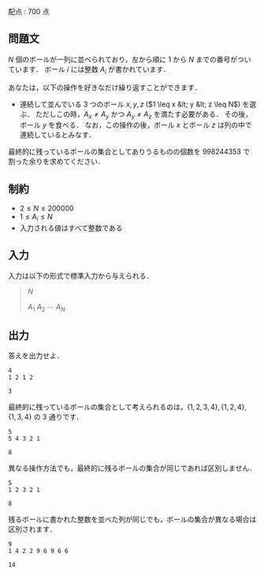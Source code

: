 配点 : $700$ 点

## 問題文

$N$ 個のボールが一列に並べられており，左から順に $1$ から $N$ までの番号がついています．
ボール $i$ には整数 $A_i$ が書かれています．

あなたは，以下の操作を好きなだけ繰り返すことができます．

- 連続して並んでいる $3$ つのボール $x,y,z$ ($1 \leq x &lt; y &lt; z \leq N$) を選ぶ．
ただしこの時，$A_x \neq A_y$ かつ $A_y \neq A_z$ を満たす必要がある．
その後，ボール $y$ を食べる．
なお，この操作の後，ボール $x$ とボール $z$ は列の中で連続しているとみなす．

最終的に残っているボールの集合としてありうるものの個数を $998244353$ で割った余りを求めてください．

## 制約

- $2 \leq N \leq 200000$
- $1 \leq A_i \leq N$
- 入力される値はすべて整数である

## 入力

入力は以下の形式で標準入力から与えられる．

> $N$
> 
> $A_1$ $A_2$ $\cdots$ $A_N$

## 出力

答えを出力せよ．

```input1
4
1 2 1 2
```

```output1
3
```

最終的に残っているボールの集合として考えられるのは，$\{1,2,3,4\},\{1,2,4\},\{1,3,4\}$ の $3$ 通りです．

```input2
5
5 4 3 2 1
```

```output2
8
```

異なる操作方法でも，最終的に残るボールの集合が同じであれば区別しません．

```input3
5
1 2 3 2 1
```

```output3
8
```

残るボールに書かれた整数を並べた列が同じでも，ボールの集合が異なる場合は区別されます．

```input4
9
1 4 2 2 9 6 9 6 6
```

```output4
14
```